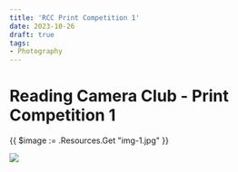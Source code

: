 ```yaml
---
title: 'RCC Print Competition 1'
date: 2023-10-26
draft: true
tags: 
- Photography
---
```


# Reading Camera Club - Print Competition 1

{{ $image := .Resources.Get "img-1.jpg" }}

<img src="{{ $image.RelPermalink }}" width="{{ $image.Width }}" height="{{ $image.Height }}">
